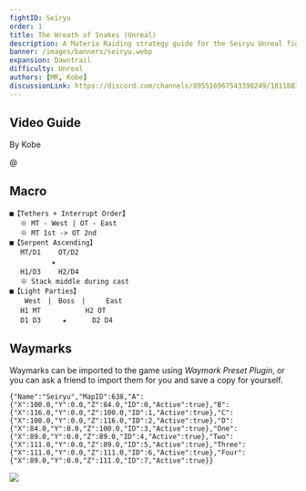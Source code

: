 ```yaml
---
fightID: Seiryu
order: 1
title: The Wreath of Snakes (Unreal)
description: A Materia Raiding strategy guide for the Seiryu Unreal fight in Final Fantasy XIV for the Materia Datacenter.
banner: /images/banners/seiryu.webp
expansion: Dawntrail
difficulty: Unreal
authors: [MR, Kobe]
discussionLink: https://discord.com/channels/895516967543390249/1011883681222234182
---
```


## Video Guide
By Kobe

@[](https://youtu.be/g-OOV3G_CoY)

## Macro
```macro
■【Tethers + Interrupt Order】
　 ※ MT - West | OT - East
　 ※ MT 1st -> OT 2nd
■【Serpent Ascending】
　 MT/D1　 　OT/D2
　　  　　　★
　 H1/D3　 　H2/D4
　 ※ Stack middle during cast
■【Light Parties】
　  West　|　Boss　|     East
　 H1 MT　　　　　　 H2 OT
　 D1 D3　　  ★　　   D2 D4
```

## Waymarks
Waymarks can be imported to the game using *Waymark Preset Plugin*, or you can ask a friend to import them for you and save a copy for yourself.

```waymarks
{"Name":"Seiryu","MapID":638,"A":{"X":100.0,"Y":0.0,"Z":84.0,"ID":0,"Active":true},"B":{"X":116.0,"Y":0.0,"Z":100.0,"ID":1,"Active":true},"C":{"X":100.0,"Y":0.0,"Z":116.0,"ID":2,"Active":true},"D":{"X":84.0,"Y":0.0,"Z":100.0,"ID":3,"Active":true},"One":{"X":89.0,"Y":0.0,"Z":89.0,"ID":4,"Active":true},"Two":{"X":111.0,"Y":0.0,"Z":89.0,"ID":5,"Active":true},"Three":{"X":111.0,"Y":0.0,"Z":111.0,"ID":6,"Active":true},"Four":{"X":89.0,"Y":0.0,"Z":111.0,"ID":7,"Active":true}}
```

![](/images/unreal/seiryu-waymarks.webp)
